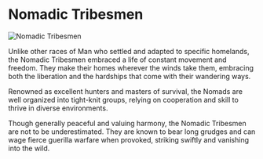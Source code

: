 # Nomadic Tribesmen

![Nomadic Tribesmen](/images/nomadic_tribesmen.jpg)

Unlike other races of Man who settled and adapted to specific homelands, the Nomadic Tribesmen embraced a life of constant movement and freedom. They make their homes wherever the winds take them, embracing both the liberation and the hardships that come with their wandering ways.

Renowned as excellent hunters and masters of survival, the Nomads are well organized into tight-knit groups, relying on cooperation and skill to thrive in diverse environments.

Though generally peaceful and valuing harmony, the Nomadic Tribesmen are not to be underestimated. They are known to bear long grudges and can wage fierce guerilla warfare when provoked, striking swiftly and vanishing into the wild.